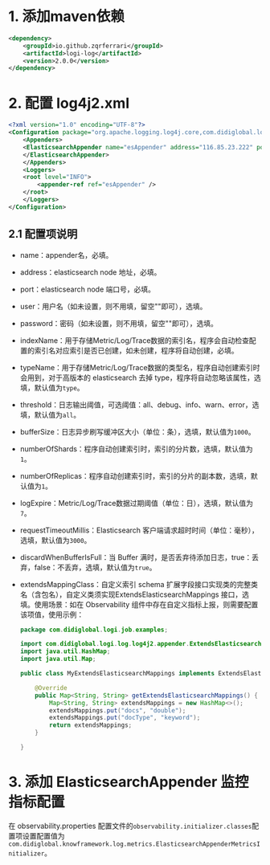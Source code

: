 # 1. 添加maven依赖

```xml
<dependency>
	<groupId>io.github.zqrferrari</groupId>
	<artifactId>logi-log</artifactId>
	<version>2.0.0</version>
</dependency>
```

# 2. 配置 log4j2.xml

```xml
<?xml version="1.0" encoding="UTF-8"?>
<Configuration package="org.apache.logging.log4j.core,com.didiglobal.logi.log.log4j2.appender" >
	<Appenders>
    <ElasticsearchAppender name="esAppender" address="116.85.23.222" port="18303" user="elastic" password="Didiyun@888" indexName="index_observability" typeName="type" threshold="all" bufferSize="1000" numberOfShards="1" numberOfReplicas="1" logExpire="7" extendsMappingClass="com.didiglobal.logi.job.examples.MyExtendsElasticsearchMappings" requestTimeoutMillis="3000" discardWhenBufferIsFull="true">
    </ElasticsearchAppender>
	</Appenders>
	<Loggers>
    <root level="INFO">
        <appender-ref ref="esAppender" />
    </root>
	</Loggers>
</Configuration>
```

## 2.1 配置项说明

- name：appender名，必填。

- address：elasticsearch node 地址，必填。

- port：elasticsearch node 端口号，必填。

- user：用户名（如未设置，则不用填，留空""即可），选填。

- password：密码（如未设置，则不用填，留空""即可），选填。

- indexName：用于存储Metric/Log/Trace数据的索引名，程序会自动检查配置的索引名对应索引是否已创建，如未创建，程序将自动创建，必填。

- typeName：用于存储Metric/Log/Trace数据的类型名，程序自动创建索引时会用到，对于高版本的 elasticsearch 去掉 type，程序将自动忽略该属性，选填，默认值为`type`。

- threshold：日志输出阈值，可选阈值：all、debug、info、warn、error，选填，默认值为`all`。

- bufferSize：日志异步刷写缓冲区大小（单位：条），选填，默认值为`1000`。

- numberOfShards：程序自动创建索引时，索引的分片数，选填，默认值为`1`。

- numberOfReplicas：程序自动创建索引时，索引的分片的副本数，选填，默认值为`1`。

- logExpire：Metric/Log/Trace数据过期阈值（单位：日），选填，默认值为`7`。

- requestTimeoutMillis：Elasticsearch 客户端请求超时时间（单位：毫秒），选填，默认值为`3000`。

- discardWhenBufferIsFull：当 Buffer 满时，是否丢弃待添加日志，true：丢弃，false：不丢弃，选填，默认值为`true`。

- extendsMappingClass：自定义索引 schema 扩展字段接口实现类的完整类名（含包名），自定义类须实现ExtendsElasticsearchMappings 接口，选填。使用场景：如在 Observability 组件中存在自定义指标上报，则需要配置该项值，使用示例：

  ```java
  package com.didiglobal.logi.job.examples;
  
  import com.didiglobal.logi.log.log4j2.appender.ExtendsElasticsearchMappings;
  import java.util.HashMap;
  import java.util.Map;
  
  public class MyExtendsElasticsearchMappings implements ExtendsElasticsearchMappings {
  
      @Override
      public Map<String, String> getExtendsElasticsearchMappings() {
          Map<String, String> extendsMappings = new HashMap<>();
          extendsMappings.put("docs", "double");
          extendsMappings.put("docType", "keyword");
          return extendsMappings;
      }
  
  }
  ```

# 3. 添加 ElasticsearchAppender 监控指标配置

在 observability.properties 配置文件的`observability.initializer.classes`配置项设置配置值为`com.didiglobal.knowframework.log.metrics.ElasticsearchAppenderMetricsInitializer`。